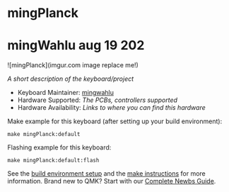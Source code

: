 # mingPlanck
# mingWahlu aug 19 202
![mingPlanck](imgur.com image replace me!)

*A short description of the keyboard/project*

* Keyboard Maintainer: [mingwahlu](https://github.com/yourusername)
* Hardware Supported: *The PCBs, controllers supported*
* Hardware Availability: *Links to where you can find this hardware*

Make example for this keyboard (after setting up your build environment):

    make mingPlanck:default

Flashing example for this keyboard:

    make mingPlanck:default:flash

See the [build environment setup](https://docs.qmk.fm/#/getting_started_build_tools) and the [make instructions](https://docs.qmk.fm/#/getting_started_make_guide) for more information. Brand new to QMK? Start with our [Complete Newbs Guide](https://docs.qmk.fm/#/newbs).
